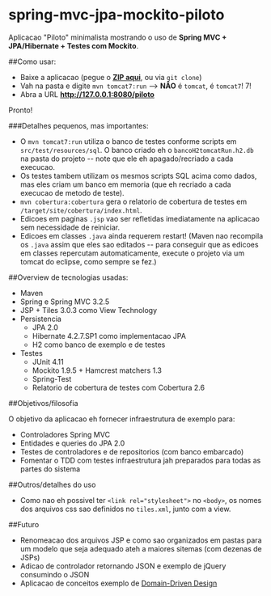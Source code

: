 spring-mvc-jpa-mockito-piloto
=============================

Aplicacao "Piloto" minimalista mostrando o uso de **Spring MVC + JPA/Hibernate + Testes com Mockito**.

##Como usar:

- Baixe a aplicacao (pegue o **[ZIP aqui](https://github.com/acdcjunior/spring-mvc-jpa-mockito-piloto/archive/master.zip)**, ou via `git clone`)
- Vah na pasta e digite `mvn tomcat7:run` --> **NÂO** é `tomcat`, é `tomcat7`! 7!
- Abra a URL **http://127.0.0.1:8080/piloto**

Pronto!

###Detalhes pequenos, mas importantes:
- O `mvn tomcat7:run` utiliza o banco de testes conforme scripts em `src/test/resources/sql`. O banco criado eh o `bancoH2tomcatRun.h2.db` na pasta do projeto -- note que ele eh apagado/recriado a cada execucao.
- Os testes tambem utilizam os mesmos scripts SQL acima como dados, mas eles criam um banco em memoria (que eh recriado a cada execucao de metodo de teste).
- `mvn cobertura:cobertura` gera o relatorio de cobertura de testes em `/target/site/cobertura/index.html`.
- Edicoes em paginas `.jsp` vao ser refletidas imediatamente na aplicacao sem necessidade de reiniciar.
- Edicoes em classes `.java` ainda requerem restart! (Maven nao recompila os `.java` assim que eles sao editados -- para conseguir que as edicoes em classes repercutam automaticamente, execute o projeto via um tomcat do eclipse, como sempre se fez.)

##Overview de tecnologias usadas:

- Maven
- Spring e Spring MVC 3.2.5
- JSP + Tiles 3.0.3 como View Technology
- Persistencia
  - JPA 2.0
  - Hibernate 4.2.7.SP1 como implementacao JPA
  - H2 como banco de exemplo e de testes
- Testes
  - JUnit 4.11
  - Mockito 1.9.5 + Hamcrest matchers 1.3
  - Spring-Test
  - Relatorio de cobertura de testes com Cobertura 2.6

##Objetivos/filosofia

O objetivo da aplicacao eh fornecer infraestrutura de exemplo para:

- Controladores Spring MVC
- Entidades e queries do JPA 2.0
- Testes de controladores e de repositorios (com banco embarcado)
- Fomentar o TDD com testes infraestrutura jah preparados para todas as partes do sistema

##Outros/detalhes do uso

- Como nao eh possivel ter `<link rel="stylesheet">` no `<body>`, os nomes dos arquivos css sao definidos no `tiles.xml`, junto com a view.


##Futuro

- Renomeacao dos arquivos JSP e como sao organizados em pastas para um modelo que seja adequado ateh a maiores sitemas (com dezenas de JSPs)
- Adicao de controlador retornando JSON e exemplo de jQuery consumindo o JSON
- Aplicacao de conceitos exemplo de [Domain-Driven Design](http://en.wikipedia.org/wiki/Domain-driven_design)
